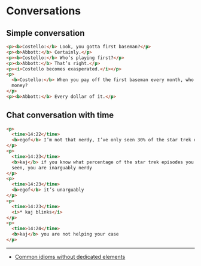 # Conversations

## Simple conversation

```html
<p><b>Costello:</b> Look, you gotta first baseman?</p>
<p><b>Abbott:</b> Certainly.</p>
<p><b>Costello:</b> Who’s playing first?</p>
<p><b>Abbott:</b> That’s right.</p>
<p><i>Costello becomes exasperated.</i></p>
<p>
  <b>Costello:</b> When you pay off the first baseman every month, who gets the
  money?
</p>
<p><b>Abbott:</b> Every dollar of it.</p>
```

## Chat conversation with time

```html
<p>
  <time>14:22</time>
  <b>egof</b> I’m not that nerdy, I’ve only seen 30% of the star trek episodes
</p>
<p>
  <time>14:23</time>
  <b>kaj</b> if you know what percentage of the star trek episodes you have
  seen, you are inarguably nerdy
</p>
<p>
  <time>14:23</time>
  <b>egof</b> it’s unarguably
</p>
<p>
  <time>14:23</time>
  <i>* kaj blinks</i>
</p>
<p>
  <time>14:24</time>
  <b>kaj</b> you are not helping your case
</p>
```

---

- [Common idioms without dedicated elements](http://w3c.github.io/html/common-idioms-without-dedicated-elements.html#conversations)
